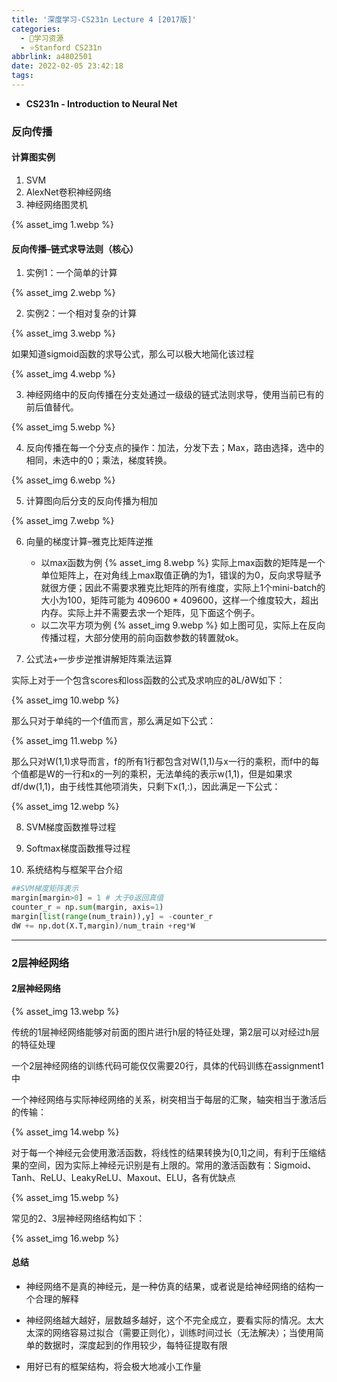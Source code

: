 ```yaml
---
title: '深度学习-CS231n Lecture 4 [2017版]'
categories:
  - 🌙学习资源
  - ⭐Stanford CS231n
abbrlink: a4802501
date: 2022-02-05 23:42:18
tags:
---
```


- **CS231n - Introduction to Neural Net**

### 反向传播

#### 计算图实例

1. SVM
2. AlexNet卷积神经网络
3. 神经网络图灵机

{% asset_img 1.webp %}

<!--more-->

#### 反向传播–链式求导法则（核心）

1. 实例1：一个简单的计算

{% asset_img 2.webp %}

2. 实例2：一个相对复杂的计算

{% asset_img 3.webp %}

如果知道sigmoid函数的求导公式，那么可以极大地简化该过程

{% asset_img 4.webp %}

3. 神经网络中的反向传播在分支处通过一级级的链式法则求导，使用当前已有的前后值替代。

{% asset_img 5.webp %}

4. 反向传播在每一个分支点的操作：加法，分发下去；Max，路由选择，选中的相同，未选中的0；乘法，梯度转换。

{% asset_img 6.webp %}

5. 计算图向后分支的反向传播为相加

{% asset_img 7.webp %}

6. 向量的梯度计算–雅克比矩阵逆推
    - 以max函数为例
    {% asset_img 8.webp %}
    实际上max函数的矩阵是一个单位矩阵上，在对角线上max取值正确的为1，错误的为0，反向求导赋予就很方便；因此不需要求雅克比矩阵的所有维度，实际上1个mini-batch的大小为100，矩阵可能为 409600 * 409600，这样一个维度较大，超出内存。实际上并不需要去求一个矩阵，见下面这个例子。
    - 以二次平方项为例
    {% asset_img 9.webp %}
    如上图可见，实际上在反向传播过程，大部分使用的前向函数参数的转置就ok。

7. 公式法+一步步逆推讲解矩阵乘法运算

实际上对于一个包含scores和loss函数的公式及求响应的∂L/∂W如下：

{% asset_img 10.webp %}

那么只对于单纯的一个f值而言，那么满足如下公式：

{% asset_img 11.webp %}

那么只对W(1,1)求导而言，f的所有1行都包含对W(1,1)与x一行的乘积，而f中的每个值都是W的一行和x的一列的乘积，无法单纯的表示w(1,1)，但是如果求df/dw(1,1)，由于线性其他项消失，只剩下x(1,:)，因此满足一下公式：

{% asset_img 12.webp %}

8. SVM梯度函数推导过程

9. Softmax梯度函数推导过程

10. 系统结构与框架平台介绍

``` python
##SVM梯度矩阵表示
margin[margin>0] = 1 # 大于0返回真值
counter_r = np.sum(margin, axis=1)
margin[list(range(num_train)),y] = -counter_r
dW += np.dot(X.T,margin)/num_train +reg*W
```

***

### 2层神经网络

#### 2层神经网络

{% asset_img 13.webp %}

传统的1层神经网络能够对前面的图片进行h层的特征处理，第2层可以对经过h层的特征处理

一个2层神经网络的训练代码可能仅仅需要20行，具体的代码训练在assignment1中

一个神经网络与实际神经网络的关系，树突相当于每层的汇聚，轴突相当于激活后的传输：

{% asset_img 14.webp %}

对于每一个神经元会使用激活函数，将线性的结果转换为[0,1]之间，有利于压缩结果的空间，因为实际上神经元识别是有上限的。常用的激活函数有：Sigmoid、Tanh、ReLU、LeakyReLU、Maxout、ELU，各有优缺点

{% asset_img 15.webp %}

常见的2、3层神经网络结构如下：

{% asset_img 16.webp %}

#### 总结

- 神经网络不是真的神经元，是一种仿真的结果，或者说是给神经网络的结构一个合理的解释

- 神经网络越大越好，层数越多越好，这个不完全成立，要看实际的情况。太大太深的网络容易过拟合（需要正则化），训练时间过长（无法解决）；当使用简单的数据时，深度起到的作用较少，每特征提取有限

- 用好已有的框架结构，将会极大地减小工作量
